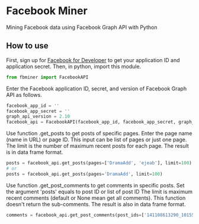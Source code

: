 # Facebook Miner
Mining Facebook data using Facebook Graph API with Python

## How to use
First, sign up for [Facebook for Developer](https://developers.facebook.com/) to get your application ID and application secret. Then, in python, import this module.
```python
from fbminer import FacebookAPI
```

Enter the Facebook application ID, secret, and version of Facebook Graph API as follows.
```python
facebook_app_id = ''
facebook_app_secret = ''
graph_api_version = 2.10
facebook_api = FacebookAPI(facebook_app_id, facebook_app_secret, graph_api_version)
```

Use function .get_posts to get posts of specific pages. Enter the page name (name in URL) or page ID. This input can be list of pages or just one page. The limit is the number of maximum recent posts for each page. The result is in data frame format.
```python
posts = facebook_api.get_posts(pages=['DramaAdd', 'ejeab'], limit=100)
# or
posts = facebook_api.get_posts(pages='DramaAdd', limit=100)
```

Use function .get_post_comments to get comments in specific posts. Set the argument 'posts' equals to post ID or list of post ID The limit is maximum recent comments (default or None mean get all comments). This function doesn't return the sub-comments. The result is also in data  frame format.
```python
comments = facebook_api.get_post_comments(post_ids=['141108613290_10155828741308291', '1544278182503962_1930411163890660'], limit=None)
```

